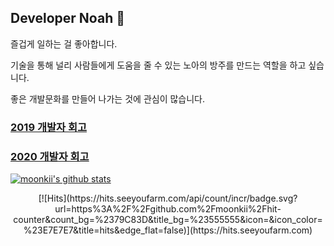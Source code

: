 ## Developer Noah 👋

즐겁게 일하는 걸 좋아합니다.

기술을 통해 널리 사람들에게 도움을 줄 수 있는 노아의 방주를 만드는 역할을 하고 싶습니다.

좋은 개발문화를 만들어 나가는 것에 관심이 많습니다.

### [2019 개발자 회고](https://www.notion.so/noahlog/2019-dec48a8971124107a3ee778f1f9f94c3)

### [2020 개발자 회고](https://www.notion.so/noahlog/2020-f59c8436631e4b079c77613c34744428)


[![moonkii's github stats](https://github-readme-stats.vercel.app/api?username=moonkii)](https://github.com/moonkii/github-readme-stats)

<p align="center">
[![Hits](https://hits.seeyoufarm.com/api/count/incr/badge.svg?url=https%3A%2F%2Fgithub.com%2Fmoonkii%2Fhit-counter&count_bg=%2379C83D&title_bg=%23555555&icon=&icon_color=%23E7E7E7&title=hits&edge_flat=false)](https://hits.seeyoufarm.com)
<p/>

<!--
**moonkii/moonkii** is a ✨ _special_ ✨ repository because its `README.md` (this file) appears on your GitHub profile.

Here are some ideas to get you started:

- 🔭 I’m currently working on ...
- 🌱 I’m currently learning ...
- 👯 I’m looking to collaborate on ...
- 🤔 I’m looking for help with ...
- 💬 Ask me about ...
- 📫 How to reach me: ...
- 😄 Pronouns: ...
- ⚡ Fun fact: ...
-->
